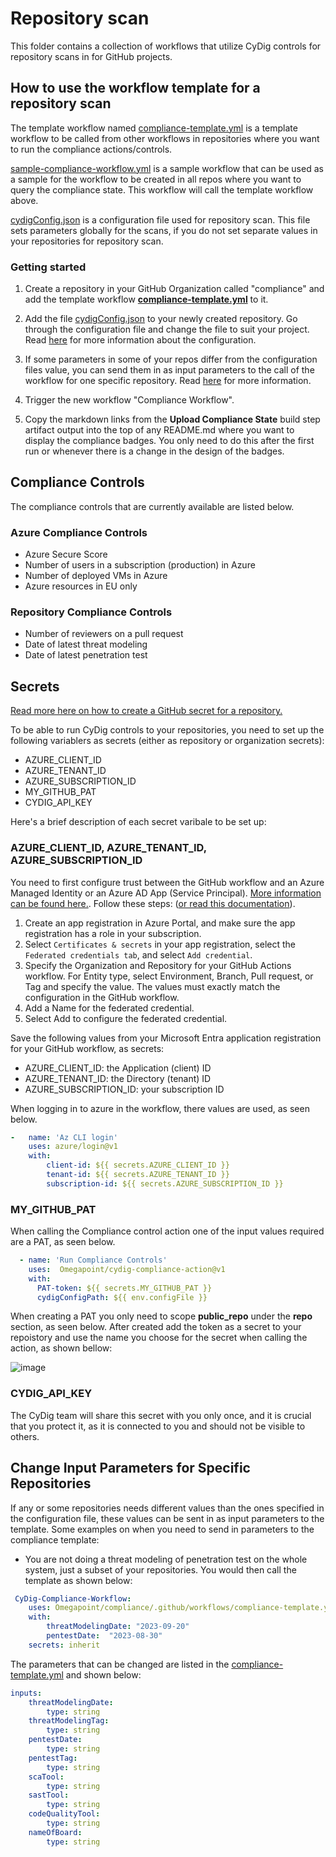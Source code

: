 # Repository scan

This folder contains a collection of workflows that utilize CyDig controls for repository scans in for GitHub projects.

## How to use the workflow template for a repository scan

The template workflow named [compliance-template.yml](https://github.com/Omegapoint/cydig-compliance/blob/main/github/repository%20scan/compliance-template.yml) is a template workflow to be called from other workflows in repositories where you want to run the compliance actions/controls.

[sample-compliance-workflow.yml](https://github.com/Omegapoint/cydig-compliance/blob/main/github/repository%20scan/sample-compliance-workflow.yml) is a sample workflow that can be used as a sample for the workflow to be created in all repos where you want to query the compliance state. This workflow will call the template workflow above.

[cydigConfig.json](https://github.com/Omegapoint/cydig-compliance/blob/main/github/cydigConfig.json) is a configuration file used for repository scan. This file sets parameters globally for the scans, if you do not set separate values in your repositories for repository scan.

### Getting started

1. Create a repository in your GitHub Organization called "compliance" and add the template workflow [**compliance-template.yml**](https://github.com/Omegapoint/cydig-compliance/blob/main/github/repository%20scan/compliance-template.yml) to it.

2. Add the file [cydigConfig.json](https://github.com/Omegapoint/cydig-compliance/blob/main/github/cydigConfig.json) to your newly created repository. Go through the configuration file and change the file to suit your project. Read [here](https://github.com/Omegapoint/cydig-compliance/blob/main/github/readme-cydig-config.md) for more information about the configuration.

3. If some parameters in some of your repos differ from the configuration files value, you can send them in as input parameters to the call of the workflow for one specific repository. Read [here](https://github.com/Omegapoint/cydig-compliance/blob/main/github/repository%20scan/readme-repository-scan.md#change-input-parameters-for-specific-repositories) for more information.

4. Trigger the new workflow "Compliance Workflow".

5. Copy the markdown links from the **Upload Compliance State** build step artifact output into the top of any README.md where you want to display the compliance badges. You only need to do this after the first run or whenever there is a change in the design of the badges.

## Compliance Controls

The compliance controls that are currently available are listed below.

### Azure Compliance Controls

* Azure Secure Score
* Number of users in a subscription (production) in Azure
* Number of deployed VMs in Azure
* Azure resources in EU only

### Repository Compliance Controls

* Number of reviewers on a pull request
* Date of latest threat modeling 
* Date of latest penetration test 

## Secrets
[Read more here on how to create a GitHub secret for a repository.](https://docs.github.com/en/actions/security-guides/using-secrets-in-github-actions#creating-secrets-for-a-repository)

To be able to run CyDig controls to your repositories, you need to set up the following variablers as secrets (either as repository or organization secrets):

* AZURE_CLIENT_ID 
* AZURE_TENANT_ID
* AZURE_SUBSCRIPTION_ID
* MY_GITHUB_PAT
* CYDIG_API_KEY

Here's a brief description of each secret varibale to be set up:
### **AZURE_CLIENT_ID**, **AZURE_TENANT_ID**, **AZURE_SUBSCRIPTION_ID**

You need to first configure trust between the GitHub workflow and an Azure Managed Identity or an Azure AD App (Service Principal). [More information can be found here.](https://github.com/marketplace/actions/azure-login). Follow these steps: ([or read this documentation](https://learn.microsoft.com/en-us/azure/active-directory/workload-identities/workload-identity-federation-create-trust?pivots=identity-wif-apps-methods-azp#configure-a-federated-identity-credential-on-an-app)).

1. Create an app registration in Azure Portal, and make sure the app registration has a role in your subscription. 
2. Select `Certificates & secrets` in your app registration, select the `Federated credentials tab`, and select `Add credential`.
3. Specify the Organization and Repository for your GitHub Actions workflow. For Entity type, select Environment, Branch, Pull request, or Tag and specify the value. The values must exactly match the configuration in the GitHub workflow. 
4. Add a Name for the federated credential.
5. Select Add to configure the federated credential.

Save the following values from your Microsoft Entra application registration for your GitHub workflow, as secrets:
- AZURE_CLIENT_ID: the Application (client) ID
- AZURE_TENANT_ID: the Directory (tenant) ID
- AZURE_SUBSCRIPTION_ID: your subscription ID

When logging in to azure in the workflow, there values are used, as seen below.
```yaml
-   name: 'Az CLI login'
    uses: azure/login@v1
    with:
        client-id: ${{ secrets.AZURE_CLIENT_ID }}
        tenant-id: ${{ secrets.AZURE_TENANT_ID }}
        subscription-id: ${{ secrets.AZURE_SUBSCRIPTION_ID }}
```

### **MY_GITHUB_PAT**

When calling the Compliance control action one of the input values required are a PAT, as seen below.
```yaml
  - name: 'Run Compliance Controls'
    uses:  Omegapoint/cydig-compliance-action@v1
    with:
      PAT-token: ${{ secrets.MY_GITHUB_PAT }}
      cydigConfigPath: ${{ env.configFile }}
```
When creating a PAT you only need to scope **public_repo** under the **repo** section, as seen below. After created add the token as a secret to your repoistory and use the name you choose for the secret when calling the action, as shown bellow:

![image](https://github.com/Omegapoint/cydig-compliance/assets/71070272/535eb98f-be3b-4e45-928f-81f4c9196096)

### **CYDIG_API_KEY**
The CyDig team will share this secret with you only once, and it is crucial that you protect it, as it is connected to you and should not be visible to others.

## Change Input Parameters for Specific Repositories

If any or some repositories needs different values than the ones specified in the configuration file, these values can be sent in as input parameters to the template. Some examples on when you need to send in parameters to the compliance template:

* You are not doing a threat modeling of penetration test on the whole system, just a subset of your repositories. You would then call the template as shown below:

```yaml
 CyDig-Compliance-Workflow:
    uses: Omegapoint/compliance/.github/workflows/compliance-template.yml@main 
    with:
        threatModelingDate: "2023-09-20"
        pentestDate:  "2023-08-30"
    secrets: inherit
```

The parameters that can be changed are listed in the [compliance-template.yml](https://github.com/Omegapoint/cydig-compliance/blob/main/repository%20scan/compliance-template.yml) and shown below:

```yaml
inputs:
    threatModelingDate:
        type: string
    threatModelingTag:
        type: string
    pentestDate:
        type: string
    pentestTag:
        type: string
    scaTool:
        type: string
    sastTool:
        type: string
    codeQualityTool:
        type: string
    nameOfBoard:
        type: string
```
